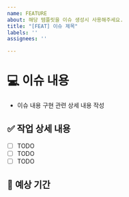 ```yaml
---
name: FEATURE
about: 해당 템플릿을 이슈 생성시 사용해주세요.
title: "[FEAT] 이슈 제목"
labels: ''
assignees: ''

---
```


# 💻 이슈 내용

- 이슈 내용 구현 관련 상세 내용 작성

## ✅ 작업 상세 내용
- [ ] TODO
- [ ] TODO
- [ ] TODO

## 📆 예상 기간
